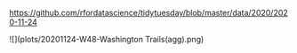 https://github.com/rfordatascience/tidytuesday/blob/master/data/2020/2020-11-24

![](plots/20201124-W48-Washington Trails(agg).png)